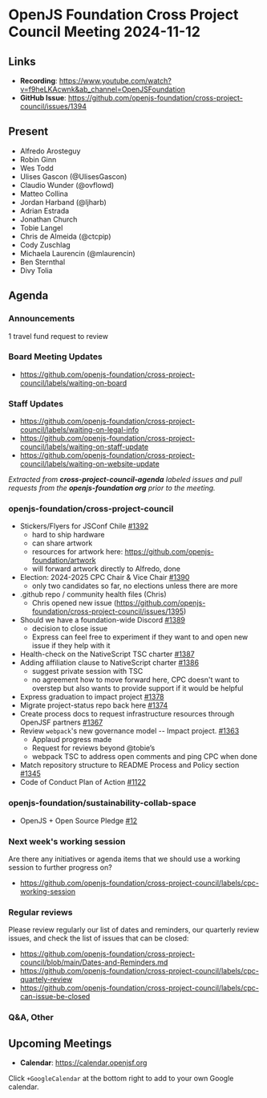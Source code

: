 # OpenJS Foundation Cross Project Council Meeting 2024-11-12

## Links

* **Recording**: https://www.youtube.com/watch?v=f9heLKAcwnk&ab_channel=OpenJSFoundation
* **GitHub Issue**: https://github.com/openjs-foundation/cross-project-council/issues/1394

## Present

* Alfredo Arosteguy
* Robin Ginn
* Wes Todd
* Ulises Gascon (@UlisesGascon)
* Claudio Wunder (@ovflowd)
* Matteo Collina
* Jordan Harband (@ljharb)
* Adrian Estrada
* Jonathan Church
* Tobie Langel
* Chris de Almeida (@ctcpip)
* Cody Zuschlag
* Michaela Laurencin (@mlaurencin)
* Ben Sternthal
* Divy Tolia

## Agenda

### Announcements

1 travel fund request to review

### Board Meeting Updates

- https://github.com/openjs-foundation/cross-project-council/labels/waiting-on-board

### Staff Updates

- https://github.com/openjs-foundation/cross-project-council/labels/waiting-on-legal-info
- https://github.com/openjs-foundation/cross-project-council/labels/waiting-on-staff-update
- https://github.com/openjs-foundation/cross-project-council/labels/waiting-on-website-update

_Extracted from **cross-project-council-agenda** labeled issues and pull requests from the **openjs-foundation org** prior to the meeting._

### openjs-foundation/cross-project-council

* Stickers/Flyers for JSConf Chile [#1392](https://github.com/openjs-foundation/cross-project-council/issues/1392)
  * hard to ship hardware
  * can share artwork
  * resources for artwork here: https://github.com/openjs-foundation/artwork
  * will forward artwork directly to Alfredo, done
* Election: 2024-2025 CPC Chair & Vice Chair [#1390](https://github.com/openjs-foundation/cross-project-council/issues/1390)
  * only two candidates so far, no elections unless there are more
* .github repo / community health files (Chris)
  * Chris opened new issue (https://github.com/openjs-foundation/cross-project-council/issues/1395)
* Should we have a foundation-wide Discord [#1389](https://github.com/openjs-foundation/cross-project-council/issues/1389)
  * decision to close issue
  * Express can feel free to experiment if they want to and open new issue if they help with it
* Health-check on the NativeScript TSC charter [#1387](https://github.com/openjs-foundation/cross-project-council/issues/1387)
* Adding affiliation clause to NativeScript charter [#1386](https://github.com/openjs-foundation/cross-project-council/issues/1386)
  * suggest private session with TSC
  * no agreement how to move forward here, CPC doesn't want to overstep but also wants to provide support if it would be helpful
* Express graduation to impact project [#1378](https://github.com/openjs-foundation/cross-project-council/issues/1378)
* Migrate project-status repo back here [#1374](https://github.com/openjs-foundation/cross-project-council/issues/1374)
* Create process docs to request infrastructure resources through OpenJSF partners [#1367](https://github.com/openjs-foundation/cross-project-council/issues/1367)
* Review `webpack`'s new governance model -- Impact project. [#1363](https://github.com/openjs-foundation/cross-project-council/issues/1363)
  * Applaud progress made
  * Request for reviews beyond @tobie’s
  * webpack TSC to address open comments and ping CPC when done 
* Match repository structure to README Process and Policy section [#1345](https://github.com/openjs-foundation/cross-project-council/issues/1345)
* Code of Conduct Plan of Action [#1122](https://github.com/openjs-foundation/cross-project-council/issues/1122)

### openjs-foundation/sustainability-collab-space

* OpenJS + Open Source Pledge [#12](https://github.com/openjs-foundation/sustainability-collab-space/issues/12)

### Next week's working session

Are there any initiatives or agenda items that we should use a working session to further progress on?
- https://github.com/openjs-foundation/cross-project-council/labels/cpc-working-session

### Regular reviews

Please review regularly our list of dates and reminders, our quarterly review issues, and check the list of issues that can be closed:

- https://github.com/openjs-foundation/cross-project-council/blob/main/Dates-and-Reminders.md
- https://github.com/openjs-foundation/cross-project-council/labels/cpc-quartely-review
- https://github.com/openjs-foundation/cross-project-council/labels/cpc-can-issue-be-closed

### Q&A, Other

## Upcoming Meetings

- **Calendar**: <https://calendar.openjsf.org>

Click `+GoogleCalendar` at the bottom right to add to your own Google calendar.

